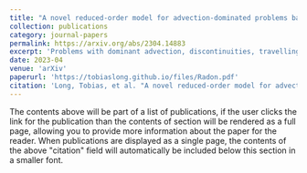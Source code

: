 ```yaml
---
title: "A novel reduced-order model for advection-dominated problems based on Radon-Cumulative-Distribution Transform"
collection: publications
category: journal-papers
permalink: https://arxiv.org/abs/2304.14883
excerpt: 'Problems with dominant advection, discontinuities, travelling features, or shape variations are widespread in computational mechanics. However, classical linear model reduction and interpolation methods typically fail to reproduce even relatively small parameter variations, making the reduced models inefficient and inaccurate. This work proposes a model order reduction approach based on the Radon-Cumulative-Distribution transform (RCDT). We demonstrate numerically that this non-linear transformation can overcome some limitations of standard proper orthogonal decomposition (POD) reconstructions and is capable of interpolating accurately some advection-dominated phenomena, although it may introduce artefacts due to the discrete forward and inverse transform. The method is tested on various test cases coming from both manufactured examples and fluid dynamics problems. '
date: 2023-04
venue: 'arXiv'
paperurl: 'https://tobiaslong.github.io/files/Radon.pdf'
citation: 'Long, Tobias, et al. "A novel reduced-order model for advection-dominated problems based on Radon-Cumulative-Distribution Transform." arXiv preprint arXiv:2304.14883 (2023).'
---
```


The contents above will be part of a list of publications, if the user clicks the link for the publication than the contents of section will be rendered as a full page, allowing you to provide more information about the paper for the reader. When publications are displayed as a single page, the contents of the above "citation" field will automatically be included below this section in a smaller font.
